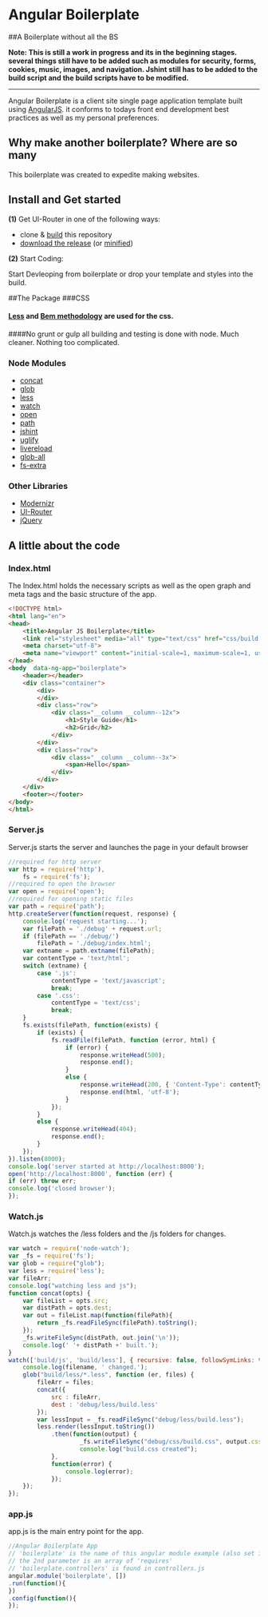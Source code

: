 # Angular Boilerplate

##A Boilerplate without all the BS

**Note: This is still a work in progress and its in the beginning stages. several things still have to be added such as modules for security, forms, cookies, music, images, and navigation. Jshint still has to be added to the build script and the build scripts have to be modified.**

---

Angular Boilerplate is a client site single page application template built using [AngularJS](http://angularjs.org). it conforms to todays front end development best practices as well as my personal preferences.

## Why make another boilerplate? Where are so many

This boilerplate was created to expedite making websites. 

## Install and Get started
**(1)** Get UI-Router in one of the following ways:

- clone & [build](CONTRIBUTING.md#developing) this repository
- [download the release](http:/gensystemstech.com/angular-boilerplate.zip) (or [minified](http:/gensystemstech.com/angular-boilerplate.min.zip))

**(2)** Start Coding:

Start Devleoping from boilerplate or drop your template and styles into the build. 

##The Package
###CSS
#### [Less](lesscss.org) and [Bem methodology](https://bem.info) are used for the css. 

####No grunt or gulp all building and testing is done with node. Much cleaner. Nothing too complicated. 

### Node Modules

* [concat](https://www.npmjs.com/package/concat)
* [glob](https://github.com/isaacs/node-glob)
* [less](https://www.npmjs.com/package/less)
* [watch](https://www.npmjs.com/package/watch)
* [open](https://www.npmjs.com/package/open)
* [path](https://www.npmjs.com/package/path)
* [jshint](https://www.npmjs.com/package/jshint)
* [uglify](https://www.npmjs.com/package/uglify-js)
* [livereload](https://www.npmjs.com/package/livereload)
* [glob-all](https://www.npmjs.com/package/glob-all)
* [fs-extra](https://www.npmjs.com/package/fs-extra)

### Other Libraries
* [Modernizr](https://modernizr.com/)
* [UI-Router](https://github.com/angular-ui/ui-router)
* [jQuery](https://jquery.com/)

## A little about the code

### Index.html
The Index.html holds the necessary scripts as well as the open graph and meta tags and the basic structure of the app.
>
```html
<!DOCTYPE html>
<html lang="en">
<head>
	<title>Angular JS Boilerplate</title>
	<link rel="stylesheet" media="all" type="text/css" href="css/build.css" />
	<meta charset="utf-8">
	<meta name="viewport" content="initial-scale=1, maximum-scale=1, user-scalable=no, width=device-width">
</head>
<body  data-ng-app="boilerplate">
	<header></header>
	<div class="container">
		<div>
		</div>
		<div class="row">
			<div class="__column __column--12x">
				<h1>Style Guide</h1>
				<h2>Grid</h2>
			</div>
		</div>
		<div class="row">
			<div class="__column __column--3x">
				<span>Hello</span>
			</div>
		</div>
	</div>
	<footer></footer>
</body>
</html>
```

### Server.js
Server.js starts the server and launches the page in your default browser

>
```javascript
//required for http server
var http = require('http'),
    fs = require('fs');
//required to open the browser
var open = require('open');
//required for opening static files
var path = require('path');
http.createServer(function(request, response) {
    console.log('request starting...');
    var filePath = './debug' + request.url;
    if (filePath == './debug/')
        filePath = './debug/index.html';
    var extname = path.extname(filePath);
    var contentType = 'text/html';
    switch (extname) {
        case '.js':
            contentType = 'text/javascript';
            break;
        case '.css':
            contentType = 'text/css';
            break;
    }
    fs.exists(filePath, function(exists) {
        if (exists) {
            fs.readFile(filePath, function (error, html) {
                if (error) {
                    response.writeHead(500);
                    response.end();
                }
                else {
                    response.writeHead(200, { 'Content-Type': contentType });
                    response.end(html, 'utf-8');
                }
            });
        }
        else {
            response.writeHead(404);
            response.end();
        }
    });
}).listen(8000);
console.log('server started at http://localhost:8000');
open('http://localhost:8000', function (err) {
if (err) throw err;
console.log('closed browser');
});
```


### Watch.js
Watch.js watches the /less folders and the /js folders for changes. 

>
```javascript
var watch = require('node-watch');
var _fs = require('fs');
var glob = require("glob");
var less = require('less');
var fileArr;
console.log("watching less and js");
function concat(opts) {
	var fileList = opts.src;
	var distPath = opts.dest;
	var out = fileList.map(function(filePath){
		return _fs.readFileSync(filePath).toString();
	});
	_fs.writeFileSync(distPath, out.join('\n'));
	console.log(' '+ distPath +' built.');
}
watch(['build/js', 'build/less'], { recursive: false, followSymLinks: true }, function(filename) {
	console.log(filename, ' changed.');
	glob("build/less/*.less", function (er, files) {
		fileArr = files;
		concat({
			src : fileArr,
			dest : 'debug/less/build.less'
		});
		var lessInput = _fs.readFileSync("debug/less/build.less");
		less.render(lessInput.toString())
			.then(function(output) {
					_fs.writeFileSync("debug/css/build.css", output.css);
					console.log("build.css created");
			},
			function(error) {
				console.log(error);
			});
	});
});
```


### app.js
app.js is the main entry point for the app. 
>
```javascript
//Angular Boilerplate App
// 'boilerplate' is the name of this angular module example (also set in a <body> attribute in index.html)
// the 2nd parameter is an array of 'requires'
// 'boilerplate.controllers' is found in controllers.js
angular.module('boilerplate', [])
.run(function(){
})
.config(function(){
});
```



